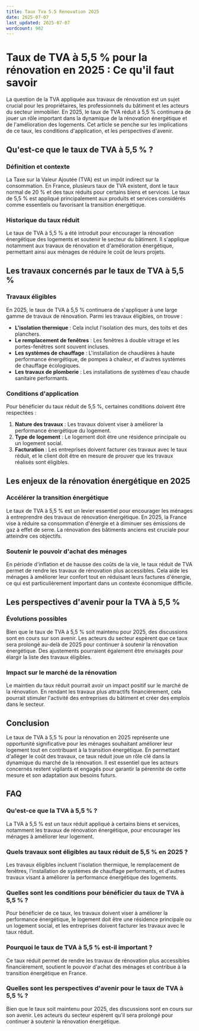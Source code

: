 ```yaml
---
title: Taux Tva 5.5 Renovation 2025
date: 2025-07-07
last_updated: 2025-07-07
wordcount: 902
---
```


# Taux de TVA à 5,5 % pour la rénovation en 2025 : Ce qu'il faut savoir

La question de la TVA appliquée aux travaux de rénovation est un sujet crucial pour les propriétaires, les professionnels du bâtiment et les acteurs du secteur immobilier. En 2025, le taux de TVA réduit à 5,5 % continuera de jouer un rôle important dans la dynamique de la rénovation énergétique et de l'amélioration des logements. Cet article se penche sur les implications de ce taux, les conditions d'application, et les perspectives d'avenir.

## Qu'est-ce que le taux de TVA à 5,5 % ?

### Définition et contexte

La Taxe sur la Valeur Ajoutée (TVA) est un impôt indirect sur la consommation. En France, plusieurs taux de TVA existent, dont le taux normal de 20 % et des taux réduits pour certains biens et services. Le taux de 5,5 % est appliqué principalement aux produits et services considérés comme essentiels ou favorisant la transition énergétique.

### Historique du taux réduit

Le taux de TVA à 5,5 % a été introduit pour encourager la rénovation énergétique des logements et soutenir le secteur du bâtiment. Il s'applique notamment aux travaux de rénovation et d'amélioration énergétique, permettant ainsi aux ménages de réduire le coût de leurs projets.

## Les travaux concernés par le taux de TVA à 5,5 %

### Travaux éligibles

En 2025, le taux de TVA à 5,5 % continuera de s'appliquer à une large gamme de travaux de rénovation. Parmi les travaux éligibles, on trouve :

- **L'isolation thermique** : Cela inclut l'isolation des murs, des toits et des planchers.
- **Le remplacement de fenêtres** : Les fenêtres à double vitrage et les portes-fenêtres sont souvent incluses.
- **Les systèmes de chauffage** : L'installation de chaudières à haute performance énergétique, de pompes à chaleur, et d'autres systèmes de chauffage écologiques.
- **Les travaux de plomberie** : Les installations de systèmes d'eau chaude sanitaire performants.

### Conditions d'application

Pour bénéficier du taux réduit de 5,5 %, certaines conditions doivent être respectées :

1. **Nature des travaux** : Les travaux doivent viser à améliorer la performance énergétique du logement.
2. **Type de logement** : Le logement doit être une résidence principale ou un logement social.
3. **Facturation** : Les entreprises doivent facturer ces travaux avec le taux réduit, et le client doit être en mesure de prouver que les travaux réalisés sont éligibles.

## Les enjeux de la rénovation énergétique en 2025

### Accélérer la transition énergétique

Le taux de TVA à 5,5 % est un levier essentiel pour encourager les ménages à entreprendre des travaux de rénovation énergétique. En 2025, la France vise à réduire sa consommation d'énergie et à diminuer ses émissions de gaz à effet de serre. La rénovation des bâtiments anciens est cruciale pour atteindre ces objectifs.

### Soutenir le pouvoir d'achat des ménages

En période d'inflation et de hausse des coûts de la vie, le taux réduit de TVA permet de rendre les travaux de rénovation plus accessibles. Cela aide les ménages à améliorer leur confort tout en réduisant leurs factures d'énergie, ce qui est particulièrement important dans un contexte économique difficile.

## Les perspectives d'avenir pour la TVA à 5,5 %

### Évolutions possibles

Bien que le taux de TVA à 5,5 % soit maintenu pour 2025, des discussions sont en cours sur son avenir. Les acteurs du secteur espèrent que ce taux sera prolongé au-delà de 2025 pour continuer à soutenir la rénovation énergétique. Des ajustements pourraient également être envisagés pour élargir la liste des travaux éligibles.

### Impact sur le marché de la rénovation

Le maintien du taux réduit pourrait avoir un impact positif sur le marché de la rénovation. En rendant les travaux plus attractifs financièrement, cela pourrait stimuler l'activité des entreprises du bâtiment et créer des emplois dans le secteur.

## Conclusion

Le taux de TVA à 5,5 % pour la rénovation en 2025 représente une opportunité significative pour les ménages souhaitant améliorer leur logement tout en contribuant à la transition énergétique. En permettant d'alléger le coût des travaux, ce taux réduit joue un rôle clé dans la dynamique du marché de la rénovation. Il est essentiel que les acteurs concernés restent vigilants et engagés pour garantir la pérennité de cette mesure et son adaptation aux besoins futurs.

## FAQ

### Qu'est-ce que la TVA à 5,5 % ?

La TVA à 5,5 % est un taux réduit appliqué à certains biens et services, notamment les travaux de rénovation énergétique, pour encourager les ménages à améliorer leur logement.

### Quels travaux sont éligibles au taux réduit de 5,5 % en 2025 ?

Les travaux éligibles incluent l'isolation thermique, le remplacement de fenêtres, l'installation de systèmes de chauffage performants, et d'autres travaux visant à améliorer la performance énergétique des logements.

### Quelles sont les conditions pour bénéficier du taux de TVA à 5,5 % ?

Pour bénéficier de ce taux, les travaux doivent viser à améliorer la performance énergétique, le logement doit être une résidence principale ou un logement social, et les entreprises doivent facturer les travaux avec le taux réduit.

### Pourquoi le taux de TVA à 5,5 % est-il important ?

Ce taux réduit permet de rendre les travaux de rénovation plus accessibles financièrement, soutient le pouvoir d'achat des ménages et contribue à la transition énergétique en France.

### Quelles sont les perspectives d'avenir pour le taux de TVA à 5,5 % ?

Bien que le taux soit maintenu pour 2025, des discussions sont en cours sur son avenir. Les acteurs du secteur espèrent qu'il sera prolongé pour continuer à soutenir la rénovation énergétique.